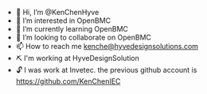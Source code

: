 - 👋 Hi, I’m @KenChenHyve
- 👀 I’m interested in OpenBMC
- 🌱 I’m currently learning OpenBMC
- 💞️ I’m looking to collaborate on OpenBMC
- 📫 How to reach me kenche@hyvedesignsolutions.com
- ⛏  I'm working at HyveDesignSolution
- 🔓 I was work at Invetec. the previous github account is https://github.com/KenChenIEC
